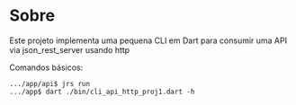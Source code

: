# Sobre

Este projeto implementa uma pequena CLI em Dart para consumir uma API via json_rest_server usando http

Comandos básicos:
```
.../app/api$ jrs run
.../app$ dart ./bin/cli_api_http_proj1.dart -h
```